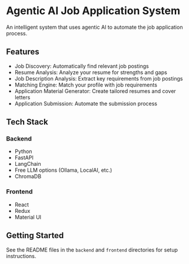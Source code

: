# Agentic AI Job Application System

An intelligent system that uses agentic AI to automate the job application process.

## Features

- Job Discovery: Automatically find relevant job postings
- Resume Analysis: Analyze your resume for strengths and gaps
- Job Description Analysis: Extract key requirements from job postings
- Matching Engine: Match your profile with job requirements
- Application Material Generator: Create tailored resumes and cover letters
- Application Submission: Automate the submission process

## Tech Stack

### Backend
- Python
- FastAPI
- LangChain
- Free LLM options (Ollama, LocalAI, etc.)
- ChromaDB

### Frontend
- React
- Redux
- Material UI

## Getting Started

See the README files in the `backend` and `frontend` directories for setup instructions.